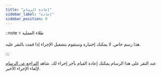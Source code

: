 ```yaml
---
title: "إعادة الرسام"
sidebar_label: "إعادة"
sidebar_position: 0
---
```


::note ⚡ طلاء العملية

هذا رسم خاص. لا يمكنك إختياره وستقوم بتشغيل الإجراء إذا قمت بالنقر عليه.

:::

عند النقر على هذا الرسام يمكنك إعادة القيام بآخر إجراء لك. شاهد [التراجع عن الرسام](undo) لإلغاء الإجراء الأخير.
